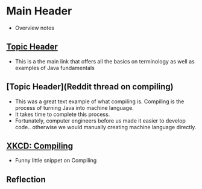 # Main Header

- Overview notes

## [Topic Header](https://docs.oracle.com/javase/tutorial/java/nutsandbolts/index.html)

- This is a the main link that offers all the basics on terminology as well as examples of Java fundamentals

## [Topic Header](Reddit thread on compiling)

- This was a great text example of what compiling is. Compiling is the process of turning Java into machine language.
- It takes time to complete this process.
- Fortunately, computer engineers before us made it easier to develop code.. otherwise we would manually creating machine language directly.

## [XKCD: Compiling](https://xkcd.com/303/)

- Funny little snippet on Compiling

## Reflection

